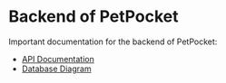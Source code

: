 # Backend of PetPocket

Important documentation for the backend of PetPocket: 
* [API Documentation](https://www.apifox.cn/apidoc/shared-3f2c7cf4-280a-4617-af9b-12e61658e23a)
* [Database Diagram](https://drive.google.com/file/d/1q5eiW4PIUMnlGJiVAT_wQ0DDUicbiJqx/view?usp=share_link)
